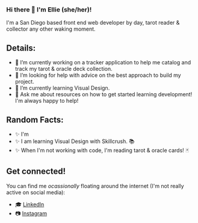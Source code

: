 ### Hi there 👋 I'm Ellie (she/her)!
I'm a San Diego based front end web developer by day, tarot reader & collector any other waking moment.

## Details:
- 🔭 I’m currently working on a tracker application to help me catalog and track my tarot & oracle deck collection.
- 🤔 I’m looking for help with advice on the best approach to build my project.
- 🌱 I’m currently learning Visual Design.
- 💬 Ask me about resources on how to get started learning development! I'm always happy to help!

## Random Facts:
- ✨ I'm 
- ✨ I am learning Visual Design with Skillcrush. 📚
- ✨ When I'm not working with code, I'm reading tarot & oracle cards! 🃏

## Get connected!
You can find me *ocassionally* floating around the internet (I'm not really active on social media):
- 🎓 [LinkedIn](https://www.linkedin.com/in/elizabeth-solorio/)
- 📷 [Instagram](https://www.instagram.com/elliecodes/)

<!--
**elliecodestheweb/elliecodestheweb** is a ✨ _special_ ✨ repository because its `README.md` (this file) appears on your GitHub profile.

Here are some ideas to get you started:

- 🔭 I’m currently working on ...
- 🌱 I’m currently learning ...
- 👯 I’m looking to collaborate on ...
- 🤔 I’m looking for help with ...
- 💬 Ask me about ...
- 📫 How to reach me: ...
- 😄 Pronouns: ...
- ⚡ Fun fact: ...
-->
